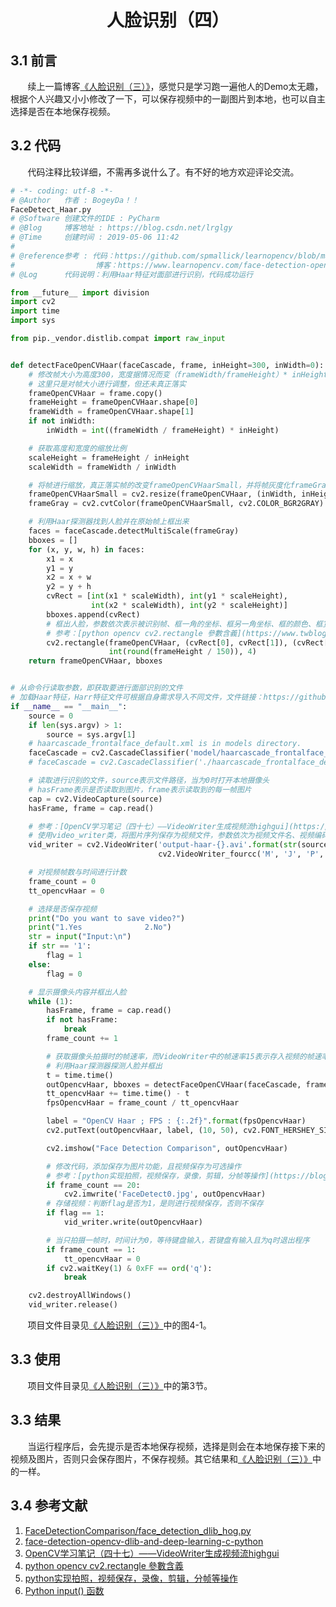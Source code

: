 #  <center>人脸识别（四）</center>
## 3.1 前言  
&nbsp;&nbsp;&nbsp;&nbsp;&nbsp;&nbsp;&nbsp;续上一篇博客[《人脸识别（三）》](https://blog.csdn.net/lrglgy/article/details/90046125)，感觉只是学习跑一遍他人的Demo太无趣，根据个人兴趣又小小修改了一下，可以保存视频中的一副图片到本地，也可以自主选择是否在本地保存视频。

## 3.2 代码
&nbsp;&nbsp;&nbsp;&nbsp;&nbsp;&nbsp;&nbsp;代码注释比较详细，不需再多说什么了。有不好的地方欢迎评论交流。
    
````python
# -*- coding: utf-8 -*-
# @Author   作者 : BogeyDa！！
FaceDetect_Haar.py
# @Software 创建文件的IDE : PyCharm
# @Blog     博客地址 : https://blog.csdn.net/lrglgy
# @Time     创建时间 : 2019-05-06 11:42
#
# @reference参考 : 代码：https://github.com/spmallick/learnopencv/blob/master/FaceDetectionComparison/face_detection_opencv_haar.py
#                  博客：https://www.learnopencv.com/face-detection-opencv-dlib-and-deep-learning-c-python/
# @Log      代码说明：利用Haar特征对面部进行识别，代码成功运行

from __future__ import division
import cv2
import time
import sys

from pip._vendor.distlib.compat import raw_input


def detectFaceOpenCVHaar(faceCascade, frame, inHeight=300, inWidth=0):
    # 修改帧大小为高度300，宽度据情况而变（frameWidth/frameHeight）* inHeight
    # 这里只是对帧大小进行调整，但还未真正落实
    frameOpenCVHaar = frame.copy()
    frameHeight = frameOpenCVHaar.shape[0]
    frameWidth = frameOpenCVHaar.shape[1]
    if not inWidth:
        inWidth = int((frameWidth / frameHeight) * inHeight)

    # 获取高度和宽度的缩放比例
    scaleHeight = frameHeight / inHeight
    scaleWidth = frameWidth / inWidth

    # 将帧进行缩放，真正落实帧的改变frameOpenCVHaarSmall，并将帧灰度化frameGray，但原始帧frameOpenCVHaar并未改变
    frameOpenCVHaarSmall = cv2.resize(frameOpenCVHaar, (inWidth, inHeight))
    frameGray = cv2.cvtColor(frameOpenCVHaarSmall, cv2.COLOR_BGR2GRAY)

    # 利用Haar探测器找到人脸并在原始帧上框出来
    faces = faceCascade.detectMultiScale(frameGray)
    bboxes = []
    for (x, y, w, h) in faces:
        x1 = x
        y1 = y
        x2 = x + w
        y2 = y + h
        cvRect = [int(x1 * scaleWidth), int(y1 * scaleHeight),
                  int(x2 * scaleWidth), int(y2 * scaleHeight)]
        bboxes.append(cvRect)
        # 框出人脸，参数依次表示被识别帧、框一角的坐标、框另一角坐标、框的颜色、框宽度、框类型
        # 参考：[python opencv cv2.rectangle 參數含義](https://www.twblogs.net/a/5c22417dbd9eee16b3daf922)
        cv2.rectangle(frameOpenCVHaar, (cvRect[0], cvRect[1]), (cvRect[2], cvRect[3]), (0, 255, 0),
                      int(round(frameHeight / 150)), 4)
    return frameOpenCVHaar, bboxes


# 从命令行读取参数，即获取要进行面部识别的文件
# 加载Haar特征，Harr特征文件可根据自身需求导入不同文件，文件链接：https://github.com/opencv/opencv/tree/master/data/haarcascades
if __name__ == "__main__":
    source = 0
    if len(sys.argv) > 1:
        source = sys.argv[1]
    # haarcascade_frontalface_default.xml is in models directory.
    faceCascade = cv2.CascadeClassifier('model/haarcascade_frontalface_default.xml')
    # faceCascade = cv2.CascadeClassifier('./haarcascade_frontalface_default.xml')

    # 读取进行识别的文件，source表示文件路径，当为0时打开本地摄像头
    # hasFrame表示是否读取到图片，frame表示读取到的每一帧图片
    cap = cv2.VideoCapture(source)
    hasFrame, frame = cap.read()

    # 参考：[OpenCV学习笔记（四十七）——VideoWriter生成视频流highgui](https://blog.csdn.net/yang_xian521/article/details/7440190)
    # 使用video_writer类，将图片序列保存为视频文件，参数依次为视频文件名、视频编码格式、帧速率、帧大小
    vid_writer = cv2.VideoWriter('output-haar-{}.avi'.format(str(source).split(".")[0]),
                                 cv2.VideoWriter_fourcc('M', 'J', 'P', 'G'), 15, (frame.shape[1], frame.shape[0]))

    # 对视频帧数与时间进行计数
    frame_count = 0
    tt_opencvHaar = 0

    # 选择是否保存视频
    print("Do you want to save video?")
    print("1.Yes              2.No")
    str = input("Input:\n")
    if str == '1':
        flag = 1
    else:
        flag = 0

    # 显示摄像头内容并框出人脸
    while (1):
        hasFrame, frame = cap.read()
        if not hasFrame:
            break
        frame_count += 1

        # 获取摄像头拍摄时的帧速率，而VideoWriter中的帧速率15表示存入视频的帧速率
        # 利用Haar探测器探测人脸并框出
        t = time.time()
        outOpencvHaar, bboxes = detectFaceOpenCVHaar(faceCascade, frame)
        tt_opencvHaar += time.time() - t
        fpsOpencvHaar = frame_count / tt_opencvHaar

        label = "OpenCV Haar ; FPS : {:.2f}".format(fpsOpencvHaar)
        cv2.putText(outOpencvHaar, label, (10, 50), cv2.FONT_HERSHEY_SIMPLEX, 1.4, (0, 0, 255), 3, cv2.LINE_AA)

        cv2.imshow("Face Detection Comparison", outOpencvHaar)

        # 修改代码，添加保存为图片功能，且视频保存为可选操作
        # 参考：[python实现拍照，视频保存，录像，剪辑，分帧等操作](https://blog.csdn.net/xiao__run/article/details/77362888)
        if frame_count == 20:
            cv2.imwrite('FaceDetect0.jpg', outOpencvHaar)
        # 存储视频：判断flag是否为1，是则进行视频保存，否则不保存
        if flag == 1:
            vid_writer.write(outOpencvHaar)

        # 当只拍摄一帧时，时间计为0，等待键盘输入，若键盘有输入且为q时退出程序
        if frame_count == 1:
            tt_opencvHaar = 0
        if cv2.waitKey(1) & 0xFF == ord('q'):
            break

    cv2.destroyAllWindows()
    vid_writer.release()
````

&nbsp;&nbsp;&nbsp;&nbsp;&nbsp;&nbsp;&nbsp;项目文件目录见[《人脸识别（三）》](https://blog.csdn.net/lrglgy/article/details/90046125)中的图4-1。
  
 ## 3.3 使用
&nbsp;&nbsp;&nbsp;&nbsp;&nbsp;&nbsp;&nbsp;项目文件目录见[《人脸识别（三）》](https://blog.csdn.net/lrglgy/article/details/90046125)中的第3节。
 


## 3.3 结果  
&nbsp;&nbsp;&nbsp;&nbsp;&nbsp;&nbsp;&nbsp;当运行程序后，会先提示是否本地保存视频，选择是则会在本地保存接下来的视频及图片，否则只会保存图片，不保存视频。其它结果和[《人脸识别（三）》](https://blog.csdn.net/lrglgy/article/details/90046125)中的一样。  

## 3.4 参考文献
1. [FaceDetectionComparison/face_detection_dlib_hog.py](https://github.com/spmallick/learnopencv/blob/master/FaceDetectionComparison/face_detection_dlib_hog.py#L48)
2. [face-detection-opencv-dlib-and-deep-learning-c-python](https://www.learnopencv.com/face-detection-opencv-dlib-and-deep-learning-c-python/)
3. [OpenCV学习笔记（四十七）——VideoWriter生成视频流highgui](https://blog.csdn.net/yang_xian521/article/details/7440190)
4. [python opencv cv2.rectangle 參數含義](https://www.twblogs.net/a/5c22417dbd9eee16b3daf922)
5. [python实现拍照，视频保存，录像，剪辑，分帧等操作](https://blog.csdn.net/xiao__run/article/details/77362888)
6. [Python input() 函数](http://www.runoob.com/python/python-func-input.html)
